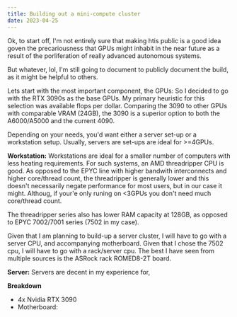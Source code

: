```yaml
---
title: Building out a mini-compute cluster
date: 2023-04-25
---
```


Ok, to start off, I'm not entirely sure that making htis public is a good idea goven the precariousness that GPUs might inhabit in the near future as a result of the porliferation of really advanced autonomous systems.

But whatever, lol, I'm still going to document to publicly document the build, as it might be helpful to others.

Lets start with the most important component, the GPUs:
So I decided to go with the RTX 3090s as the base GPUs. My primary heuristic for this selection was available flops per dollar. Comparing the 3090 to other GPUs with comparable VRAM (24GB), the 3090 is a superior option to both the A6000/A5000 and the current 4090.


Depending on your needs, you'd want either a server set-up or a workstation setup. Usually, servers are set-ups are ideal for >=4GPUs. 


**Workstation:**
Workstations are ideal for a smaller number of computers with less heating requirements. For such systems, an AMD threadripper CPU is good. As opposed to the EPYC line with higher bandwith interconnects and higher core/thread count, the threadripper is generally lower and this doesn't necessarily negate performance for most users, but in our case it might. Althoug, if your'e only runing on <3GPUs you don't need much core/thread count. 

The threadripper series also has lower RAM capacity at 128GB, as opposed to EPYC 7002/7001 series (7502 in my case).

Given that I am planning to build-up a server cluster, I will have to go with a server CPU, and accompanying motherboard. Given that I chose the 7502 cpu, I will have to go with a rack/server cpu. The best I have seen from multiple sources is the ASRock rack ROMED8-2T board.


**Server:**
Servers are decent in my experience for,


**Breakdown**
- 4x Nvidia RTX 3090 
- Motherboard: 